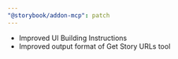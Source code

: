 ```yaml
---
"@storybook/addon-mcp": patch
---
```


- Improved UI Building Instructions
- Improved output format of Get Story URLs tool
